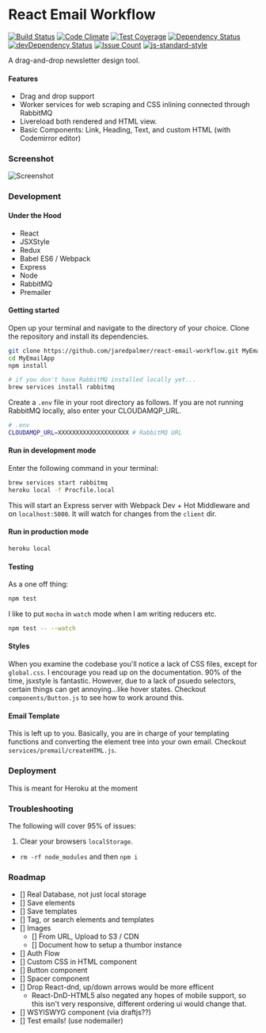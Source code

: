 # React Email Workflow 
[![Build Status](https://travis-ci.org/jaredpalmer/react-email-workflow.svg?branch=master)](https://travis-ci.org/jaredpalmer/react-email-workflow) [![Code Climate](https://codeclimate.com/github/jaredpalmer/react-email-workflow/badges/gpa.svg)](https://codeclimate.com/github/jaredpalmer/react-email-workflow) [![Test Coverage](https://codeclimate.com/github/jaredpalmer/react-email-workflow/badges/coverage.svg)](https://codeclimate.com/github/jaredpalmer/react-email-workflow/coverage) [![Dependency Status](https://david-dm.org/jaredpalmer/react-email-workflow.svg)](https://david-dm.org/jaredpalmer/react-email-workflow) [![devDependency Status](https://david-dm.org/jaredpalmer/react-email-workflow/dev-status.svg)](https://david-dm.org/jaredpalmer/react-email-workflow#info=devDependencies) [![Issue Count](https://codeclimate.com/github/jaredpalmer/react-email-workflow/badges/issue_count.svg)](https://codeclimate.com/github/jaredpalmer/react-email-workflow) [![js-standard-style](https://img.shields.io/badge/code%20style-standard-brightgreen.svg)](http://standardjs.com/)


A drag-and-drop newsletter design tool.

#### Features
- Drag and drop support
- Worker services for web scraping and CSS inlining connected through RabbitMQ
- Livereload both rendered and HTML view.
- Basic Components: Link, Heading, Text, and custom HTML (with Codemirror editor)


### Screenshot
![Screenshot](https://cloud.githubusercontent.com/assets/4060187/13156316/e2bcd9f6-d64f-11e5-9686-852ad92f148d.gif)

### Development
#### Under the Hood
 - React
 - JSXStyle
 - Redux
 - Babel ES6 / Webpack
 - Express
 - Node
 - RabbitMQ
 - Premailer

#### Getting started
Open up your terminal and navigate to the directory of your choice. Clone the repository and install its dependencies.
```bash
git clone https://github.com/jaredpalmer/react-email-workflow.git MyEmailApp
cd MyEmailApp
npm install

# if you don't have RabbitMQ installed locally yet...
brew services install rabbitmq
```
Create a `.env` file in your root directory as follows. If you are not running RabbitMQ locally,
also enter your CLOUDAMQP_URL.
```bash
# .env
CLOUDAMQP_URL=XXXXXXXXXXXXXXXXXXXX # RabbitMQ URL
```
#### Run in development mode
Enter the following command in your terminal:
```bash
brew services start rabbitmq
heroku local -f Procfile.local
```
This will start an Express server with Webpack Dev + Hot Middleware and on `localhost:5000`.
It will watch for changes from the `client` dir.

#### Run in production mode
```bash
heroku local
```

#### Testing
As a one off thing:
```bash
npm test
```

I like to put `mocha` in `watch` mode when I am writing reducers etc.
```bash
npm test -- --watch
```

#### Styles
When you examine the codebase you'll notice a lack of CSS files, except for `global.css`. I encourage you read up on the documentation. 90% of the time, jsxstyle is fantastic. However, due to a lack of psuedo selectors, certain things can get annoying...like hover states. Checkout `components/Button.js` to see how to work around this.

#### Email Template
This is left up to you. Basically, you are in charge of your templating functions and converting the element tree into your own email. Checkout `services/premail/createHTML.js`.

### Deployment
This is meant for Heroku at the moment

### Troubleshooting
The following will cover 95% of issues:

  1. Clear your browsers `localStorage`.
  - `rm -rf node_modules` and then `npm i`

### Roadmap 

  - [] Real Database, not just local storage
  - [] Save elements
  - [] Save templates
  - [] Tag, or search elements and templates
  - [] Images
    - [] From URL, Upload to S3 / CDN
    - [] Document how to setup a thumbor instance
  - [] Auth Flow
  - [] Custom CSS in HTML component
  - [] Button component
  - [] Spacer component
  - [] Drop React-dnd, up/down arrows would be more efficent
    - React-DnD-HTML5 also negated any hopes of mobile support, so this isn't very responsive, different ordering ui would change that.
  - [] WSYISWYG component (via draftjs??)
  - [] Test emails! (use nodemailer)
